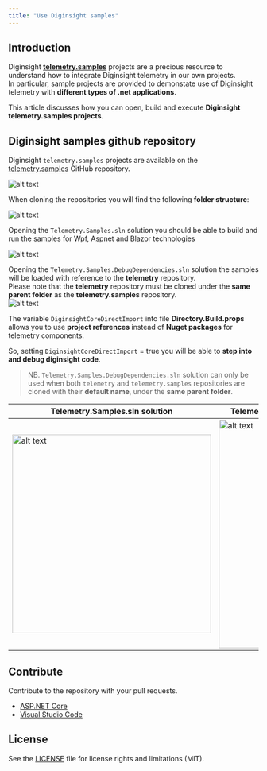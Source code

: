 ```yaml
---
title: "Use Diginsight samples"
---
```


## Introduction

Diginsight __[telemetry.samples](https://github.com/diginsight/telemetry.samples)__ projects are a precious resource to understand how to integrate Diginsight telemetry in our own projects.<br>
In particular, sample projects are provided to demonstate use of Diginsight telemetry with __different types of .net applications__.

This article discusses how you can open, build and execute __Diginsight telemetry.samples projects__.

## Diginsight samples github repository

Diginsight `telemetry.samples` projects are available on the [telemetry.samples](https://github.com/diginsight/telemetry.samples) GitHub repository.

<!-- ![alt text](<15.00 - HowTo - Use Diginsight Samples/01. telemetry.samples github repository.png> =500x) -->
<!-- <img src="15.00 - HowTo - Use Diginsight Samples/01. telemetry.samples github repository.png" alt="alt text" width="600"/> -->
![alt text](<90.00 - HowTo - Use Diginsight Samples/001.01 telemetry samples repository.png>)

When cloning the repositories you will find the following __folder structure__:<br>
<!-- <img src="15.00 - HowTo - Use Diginsight Samples/02. repositories folders structure.png" alt="alt text" width="600"/> -->
![alt text](<90.00 - HowTo - Use Diginsight Samples/001.02 telemetry samples folder structure.png>)

Opening the `Telemetry.Samples.sln` solution you should be able to build and run the samples for Wpf, Aspnet and Blazor technologies<br>

![alt text](<90.00 - HowTo - Use Diginsight Samples/001.03 telemetry samples solution.png>)

Opening the `Telemetry.Samples.DebugDependencies.sln` solution the samples will be loaded with reference to the __telemetry__ repository.<br>
Please note that the __telemetry__ repository must be cloned under the __same parent folder__ as the __telemetry.samples__ repository.<br>
![alt text](<90.00 - HowTo - Use Diginsight Samples/001.04 telemetry samples DebugDependencies solution.png>)

The variable `DiginsightCoreDirectImport` into file __Directory.Build.props__ allows you to use __project references__ instead of __Nuget packages__ for telemetry components.<br>

So, setting `DiginsightCoreDirectImport` = true you will be able to __step into and debug diginsight code__.<br>

> NB. `Telemetry.Samples.DebugDependencies.sln` solution can only be used when both `telemetry` and `telemetry.samples` repositories are cloned with their __default name__, under the __same parent folder__.

| Telemetry.Samples.sln solution  | Telemetry.Samples.DebugDependencies.sln solution |
|--|--|
| <img src="90.00 - HowTo - Use Diginsight Samples/001.03 telemetry samples solution.png" alt="alt text" width="400"/> |  <img src="90.00 - HowTo - Use Diginsight Samples/001.04 telemetry samples DebugDependencies solution.png" alt="alt text" width="460"/>|

## Contribute
Contribute to the repository with your pull requests. 

- [ASP.NET Core](https://github.com/aspnet/Home)
- [Visual Studio Code](https://github.com/Microsoft/vscode)

## License
See the [LICENSE](LICENSE.md) file for license rights and limitations (MIT).
